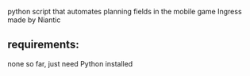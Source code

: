 python script that automates planning fields in the mobile game Ingress made by Niantic

## requirements:
none so far, just need Python installed